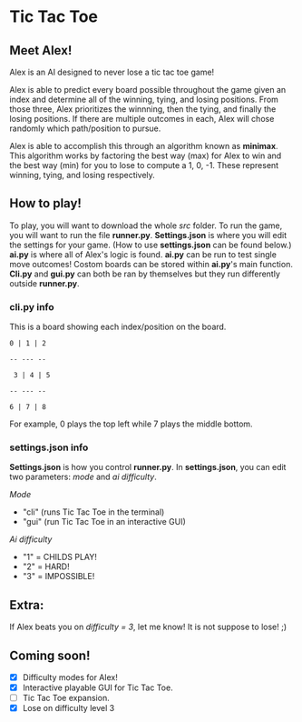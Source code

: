 # Tic Tac Toe

## Meet Alex!
Alex is an AI designed to never lose a tic tac toe game!

Alex is able to predict every board possible throughout the game given an index and determine all of the winning, tying, and losing positions. From those three, Alex prioritizes the winnning, then the tying, and finally the losing positions. If there are multiple outcomes in each, Alex will chose randomly which path/position to pursue. 

Alex is able to accomplish this through an algorithm known as **minimax**. This algorithm works by factoring the best way (max) for Alex to win and the best way (min) for you to lose to compute a 1, 0, -1. These represent winning, tying, and losing respectively.

## How to play!

To play, you will want to download the whole *src* folder. To run the game, you will want to run the file **runner.py**. **Settings.json** is where you will edit the settings for your game. (How to use **settings.json** can be found below.) **ai.py** is where all of Alex's logic is found. **ai.py** can be run to test single move outcomes! Costom boards can be stored within **ai.py**'s main function. **Cli.py** and **gui.py** can both be ran by themselves but they run differently outside **runner.py**.

### cli.py info
This is a board showing each index/position on the board.

`` 0 | 1 | 2 ``

``-- --- --``

`` 3 | 4 | 5``

``-- --- --``

`` 6 | 7 | 8 ``


For example, 0 plays the top left while 7 plays the middle bottom.

### settings.json info
**Settings.json** is how you control **runner.py**. In **settings.json**, you can edit two parameters: *mode* and *ai difficulty*. 

*Mode*
* "cli" (runs Tic Tac Toe in the terminal)
* "gui" (run Tic Tac Toe in an interactive GUI)

*Ai difficulty*
* "1" = CHILDS PLAY!
* "2" = HARD!
* "3" = IMPOSSIBLE!

## Extra:
If Alex beats you on *difficulty = 3*, let me know! It is not suppose to lose! ;)

## Coming soon!
- [x] Difficulty modes for Alex!
- [x] Interactive playable GUI for Tic Tac Toe.
- [ ] Tic Tac Toe expansion.
- [x] Lose on difficulty level 3